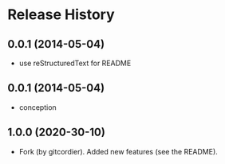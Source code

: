 # Release History

## 0.0.1 (2014-05-04)

- use reStructuredText for README

## 0.0.1 (2014-05-04)

- conception

## 1.0.0 (2020-30-10)

- Fork (by gitcordier). Added new features (see the README).
